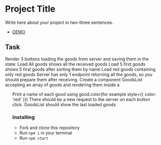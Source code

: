 # Project Title

Write here about your project in two-three sentences.
- [DEMO](https://dlugash.github.io/-react_dynamic-list-of-goods/)

## Task

Render 3 buttons loading the goods from server and saving them in the state:
Load All goods shows all the received goods
Load 5 first goods shows 5 first goods after sorting them by name
Load red goods containing only red goods
Server has only 1 endpoint returning all the goods, so you should prepare them after receiving.
Create a component GoodsList accepting an array of goods and rendering them inside a <ul>
Print a name of each good using good.color(for example style={{ color: 'red' }})
There should be a new request to the server on each button click.
GoodsList should show the last loaded goods.

### Installing
* Fork and clone this repository
* Run `npm i` in your terminal
* Run `npm start`
